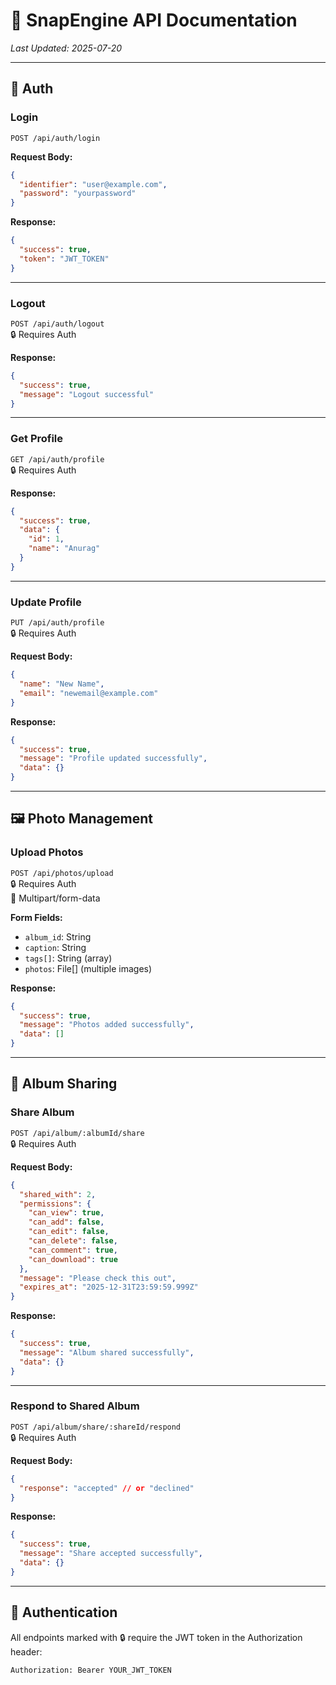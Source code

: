 
# 📘 SnapEngine API Documentation

_Last Updated: 2025-07-20_

---

## 🔐 Auth

### Login
`POST /api/auth/login`

**Request Body:**
```json
{
  "identifier": "user@example.com",
  "password": "yourpassword"
}
```

**Response:**
```json
{
  "success": true,
  "token": "JWT_TOKEN"
}
```

---

### Logout
`POST /api/auth/logout`  
🔒 Requires Auth

**Response:**
```json
{
  "success": true,
  "message": "Logout successful"
}
```

---

### Get Profile
`GET /api/auth/profile`  
🔒 Requires Auth

**Response:**
```json
{
  "success": true,
  "data": {
    "id": 1,
    "name": "Anurag"
  }
}
```

---

### Update Profile
`PUT /api/auth/profile`  
🔒 Requires Auth

**Request Body:**
```json
{
  "name": "New Name",
  "email": "newemail@example.com"
}
```

**Response:**
```json
{
  "success": true,
  "message": "Profile updated successfully",
  "data": {}
}
```

---

## 🖼️ Photo Management

### Upload Photos
`POST /api/photos/upload`  
🔒 Requires Auth  
📎 Multipart/form-data

**Form Fields:**
- `album_id`: String
- `caption`: String
- `tags[]`: String (array)
- `photos`: File[] (multiple images)

**Response:**
```json
{
  "success": true,
  "message": "Photos added successfully",
  "data": []
}
```

---

## 📁 Album Sharing

### Share Album
`POST /api/album/:albumId/share`  
🔒 Requires Auth

**Request Body:**
```json
{
  "shared_with": 2,
  "permissions": {
    "can_view": true,
    "can_add": false,
    "can_edit": false,
    "can_delete": false,
    "can_comment": true,
    "can_download": true
  },
  "message": "Please check this out",
  "expires_at": "2025-12-31T23:59:59.999Z"
}
```

**Response:**
```json
{
  "success": true,
  "message": "Album shared successfully",
  "data": {}
}
```

---

### Respond to Shared Album
`POST /api/album/share/:shareId/respond`  
🔒 Requires Auth

**Request Body:**
```json
{
  "response": "accepted" // or "declined"
}
```

**Response:**
```json
{
  "success": true,
  "message": "Share accepted successfully",
  "data": {}
}
```

---

## 🧾 Authentication

All endpoints marked with 🔒 require the JWT token in the Authorization header:
```
Authorization: Bearer YOUR_JWT_TOKEN
```
